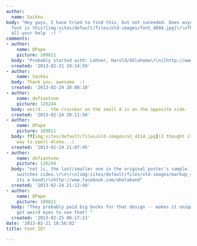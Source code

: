 ```yaml
---
author:
  name: Saikku
body: "Hey guys, I have tried to find this, but not suceeded. Does anyone know what
  font is this?[img:sites/default/files/old-images/font_4884.jpg]\r\nThank you for
  all your help  :) "
comments:
- author:
    name: DPape
    picture: 109811
  body: "Probably started with: Lohner, Harold/Oklahoma\r\n[[http://www.modfonts.com/fonts/10523/oklahoma.html]][img:sites/default/files/old-images/ahola1_3468.jpg]"
  created: '2013-02-21 19:14:59'
- author:
    name: Saikku
  body: Thank you, awesome  :)
  created: '2013-02-24 20:08:10'
- author:
    name: defiantone
    picture: 126244
  body: weird... the crossbar on the small A is on the opposite side.
  created: '2013-02-24 20:11:58'
- author:
    name: DPape
    picture: 109811
  body: ??[img:sites/default/files/old-images/a1_4314.jpg](I thought it was weird
    way to spell Aloha...)
  created: '2013-02-24 21:07:45'
- author:
    name: defiantone
    picture: 126244
  body: "not lc, the last/smaller one in the original poster's sample. the curly part
    switches sides.\r\n\r\n[img:sites/default/files/old-images/markup_4138.jpg]\r\n\r\nedit:
    its a band\r\nhttp://www.facebook.com/aholaband"
  created: '2013-02-24 21:12:49'
- author:
    name: DPape
    picture: 109811
  body: "They probably paid big bucks for that design -- makes it unique...\r\n\r\nYou
    got weird eyes to see that! "
  created: '2013-02-25 00:17:13'
date: '2013-02-21 18:56:02'
title: Font ID?

---
```

